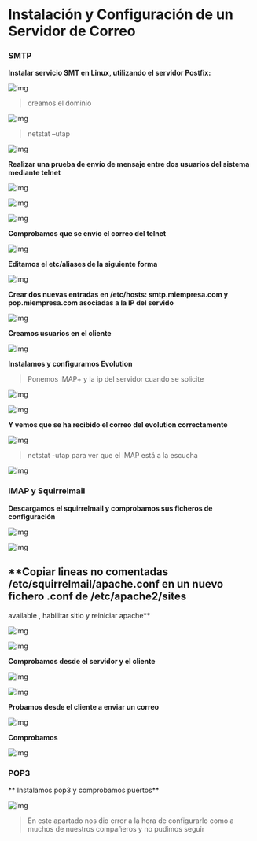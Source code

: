 # Instalación y Configuración de un Servidor de Correo

### SMTP

**Instalar servicio SMT en Linux, utilizando el servidor Postfix:**

![img](img/1.png)

> creamos el dominio

![img](img/2.png)

> netstat –utap

![img](img/3.png)

**Realizar  una  prueba  de  envío  de  mensaje  entre  dos  usuarios  del  sistema  mediante telnet**

![img](img/4.png)

![img](img/5.png)

![img](img/6.png)

**Comprobamos que se envio el correo del telnet**

![img](img/7.png)

**Editamos el etc/aliases de la siguiente forma**

![img](img/8.png)

**Crear  dos  nuevas  entradas  en  /etc/hosts:  smtp.miempresa.com  y  pop.miempresa.com
asociadas a la IP del servido**

![img](img/11.png)


**Creamos usuarios en el cliente**

![img](img/12.png)

**Instalamos y configuramos Evolution**

> Ponemos IMAP+ y la ip del servidor cuando se solicite

![img](img/14.png)

![img](img/15.png)

**Y vemos que se ha recibido el correo del evolution correctamente**

![img](img/18.png)

>netstat -utap para ver que el IMAP está a la escucha

![img](img/19.png)

### IMAP y Squirrelmail

**Descargamos el squirrelmail y comprobamos sus ficheros de configuración**

![img](img/20.png)

![img](img/21.png)

**Copiar lineas
no comentadas
/etc/squirrelmail/apache.conf
en
un nuevo fichero .conf de
/etc/apache2/sites
-
available
, habilitar sitio
y reiniciar apache**

![img](img/22.png)


![img](img/16.png)

**Comprobamos desde el servidor y el cliente**

![img](img/23.png)

![img](img/24.png)

**Probamos desde el cliente a enviar un correo**

![img](img/25.png)

**Comprobamos**

![img](img/26.png)

### POP3

** Instalamos pop3 y comprobamos puertos**

![img](img/27.png)

> En este apartado nos dio error a la hora de configurarlo como a muchos de nuestros compañeros y no pudimos seguir
